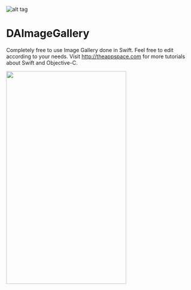 ![alt tag](http://theappspace.com/wp-content/uploads/2016/06/swift_placeholder-min.png)

# DAImageGallery

Completely free to use Image Gallery done in Swift. Feel free to edit according to your needs. 
Visit http://theappspace.com for more tutorials about Swift and Objective-C.


<p>
  <img src="http://theappspace.com/wp-content/uploads/2016/06/Simulator-Screen-Shot-12-Jun-2016-13.30.10-min.png" width="320" height="568"/>
</p>
